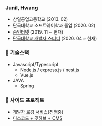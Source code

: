 ### Junil, Hwang

- 삼일공업고등학교 (2013. 02)
- 단국대학교 소프트웨어학과 졸업 (2020. 02)
- [줌인터넷](https://zuminternet.com/) (2019. 11 ~ 현재)
- [단국대학교 개발자 스터디](https://github.com/DKU-STUDY) (2020. 04 ~ 현재)

### 🔭 기술스택

- Javascript/Typescript
  - Node.js / express.js / nest.js
  - Vue.js
- JAVA
  - Spring

### 👯 사이드 프로젝트

- [개발자 로깅 서비스(진행중)](https://github.com/JunilHwang/DKU-Software-Engineering-Logging-Service)
- [디스코드 + 깃허브 + CMS](https://github.com/JunilHwang/discord-study-bot)

<!--
**JunilHwang/JunilHwang** is a ✨ _special_ ✨ repository because its `README.md` (this file) appears on your GitHub profile.

Here are some ideas to get you started:

- 🔭 I’m currently working on ...
- 🌱 I’m currently learning ...
- 👯 I’m looking to collaborate on ...
- 🤔 I’m looking for help with ...
- 💬 Ask me about ...
- 📫 How to reach me: ...
- 😄 Pronouns: ...
- ⚡ Fun fact: ...
-->

